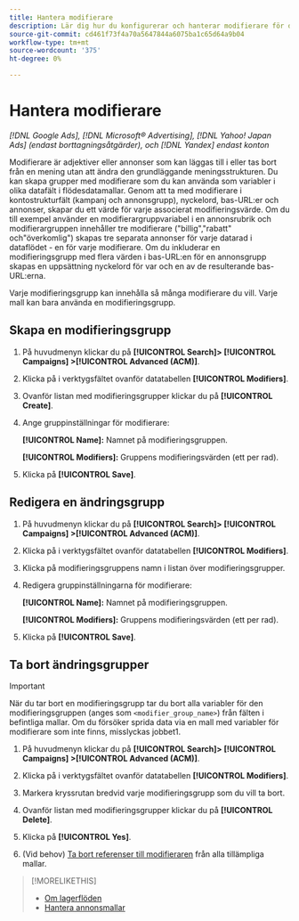 ```yaml
---
title: Hantera modifierare
description: Lär dig hur du konfigurerar och hanterar modifierare för dina annonsmallar för lagerdataflöden.
source-git-commit: cd461f73f4a70a5647844a6075ba1c65d64a9b04
workflow-type: tm+mt
source-wordcount: '375'
ht-degree: 0%

---
```


# Hantera modifierare

*[!DNL Google Ads], [!DNL Microsoft® Advertising], [!DNL Yahoo! Japan Ads] (endast borttagningsåtgärder), och [!DNL Yandex] endast konton*

Modifierare är adjektiver eller annonser som kan läggas till i eller tas bort från en mening utan att ändra den grundläggande meningsstrukturen. Du kan skapa grupper med modifierare som du kan använda som variabler i olika datafält i flödesdatamallar. Genom att ta med modifierare i kontostrukturfält (kampanj och annonsgrupp), nyckelord, bas-URL:er och annonser, skapar du ett värde för varje associerat modifieringsvärde. Om du till exempel använder en modifierargruppvariabel i en annonsrubrik och modifierargruppen innehåller tre modifierare (&quot;billig&quot;,&quot;rabatt&quot; och&quot;överkomlig&quot;) skapas tre separata annonser för varje datarad i dataflödet - en för varje modifierare. Om du inkluderar en modifieringsgrupp med flera värden i bas-URL:en för en annonsgrupp skapas en uppsättning nyckelord för var och en av de resulterande bas-URL:erna.

Varje modifieringsgrupp kan innehålla så många modifierare du vill. Varje mall kan bara använda en modifieringsgrupp.

## Skapa en modifieringsgrupp

1. På huvudmenyn klickar du på **[!UICONTROL Search]> [!UICONTROL Campaigns] >[!UICONTROL Advanced (ACM)]**.

1. Klicka på i verktygsfältet ovanför datatabellen **[!UICONTROL Modifiers]**.

1. Ovanför listan med modifieringsgrupper klickar du på **[!UICONTROL Create]**.

1. Ange gruppinställningar för modifierare:

   **[!UICONTROL Name]:** Namnet på modifieringsgruppen.

   **[!UICONTROL Modifiers]:** Gruppens modifieringsvärden (ett per rad).

1. Klicka på **[!UICONTROL Save]**.

## Redigera en ändringsgrupp

1. På huvudmenyn klickar du på **[!UICONTROL Search]> [!UICONTROL Campaigns] >[!UICONTROL Advanced (ACM)]**.

1. Klicka på i verktygsfältet ovanför datatabellen **[!UICONTROL Modifiers]**.

1. Klicka på modifieringsgruppens namn i listan över modifieringsgrupper.

1. Redigera gruppinställningarna för modifierare:

   **[!UICONTROL Name]:** Namnet på modifieringsgruppen.

   **[!UICONTROL Modifiers]:** Gruppens modifieringsvärden (ett per rad).

1. Klicka på **[!UICONTROL Save]**.

## Ta bort ändringsgrupper

>[!IMPORTANT]
>
>När du tar bort en modifieringsgrupp tar du bort alla variabler för den modifieringsgruppen (anges som `<modifier_group_name>`) från fälten i befintliga mallar. Om du försöker sprida data via en mall med variabler för modifierare som inte finns, misslyckas jobbet1.

1. På huvudmenyn klickar du på **[!UICONTROL Search]> [!UICONTROL Campaigns] >[!UICONTROL Advanced (ACM)]**.

1. Klicka på i verktygsfältet ovanför datatabellen **[!UICONTROL Modifiers]**.

1. Markera kryssrutan bredvid varje modifieringsgrupp som du vill ta bort.

1. Ovanför listan med modifieringsgrupper klickar du på **[!UICONTROL Delete]**.

1. Klicka på **[!UICONTROL Yes]**.

1. (Vid behov) [Ta bort referenser till modifieraren](/help/search-social-commerce/campaign-management/inventory-feeds/ad-templates/ad-template-manage.md) från alla tillämpliga mallar.

>[!MORELIKETHIS]
>
>* [Om lagerflöden](/help/search-social-commerce/campaign-management/inventory-feeds/inventory-feeds-about.md)
>* [Hantera annonsmallar](/help/search-social-commerce/campaign-management/inventory-feeds/ad-templates/ad-template-manage.md)


